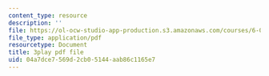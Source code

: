 ```yaml
---
content_type: resource
description: ''
file: https://ol-ocw-studio-app-production.s3.amazonaws.com/courses/6-0001-introduction-to-computer-science-and-programming-in-python-fall-2016/04a7dce7569d2cb05144aab86c1165e7_4WtaFLayz_w.pdf
file_type: application/pdf
resourcetype: Document
title: 3play pdf file
uid: 04a7dce7-569d-2cb0-5144-aab86c1165e7
---
```

